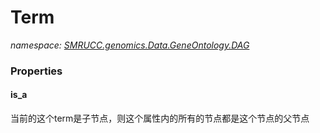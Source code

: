 ﻿# Term
_namespace: [SMRUCC.genomics.Data.GeneOntology.DAG](./index.md)_






### Properties

#### is_a
当前的这个term是子节点，则这个属性内的所有的节点都是这个节点的父节点
